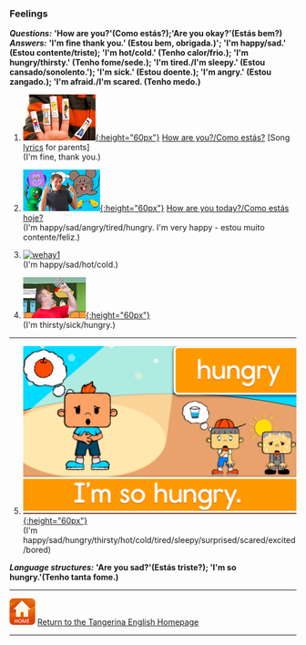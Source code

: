 <head>
<!-- Global site tag (gtag.js) - Google Analytics -->
<script async src="https://www.googletagmanager.com/gtag/js?id=UA-110947112-3"></script>
<script>
  window.dataLayer = window.dataLayer || [];
  function gtag(){dataLayer.push(arguments);}
  gtag('js', new Date());

  gtag('config', 'UA-110947112-3');
</script>
</head>

### Feelings

***Questions:*** **'How are you?'(Como estás?);'Are you okay?'(Estás bem?)**  
***Answers:*** **'I'm fine thank you.' (Estou bem, obrigada.)'; 'I'm happy/sad.' (Estou contente/triste); 'I'm hot/cold.' (Tenho calor/frio.); 'I'm hungry/thirsty.' (Tenho fome/sede.); 'I'm tired./I'm sleepy.' (Estou cansado/sonolento.'); 'I'm sick.' (Estou doente.); 'I'm angry.' (Estou zangado.); 'I'm afraid./I'm scared. (Tenho medo.)**

1. [![hays](/images/hays.PNG){:height="60px"}](https://www.youtube.com/watch?v=LxhOv3KnfA8) [How are you?/Como estás?](https://www.youtube.com/watch?v=LxhOv3KnfA8)  [Song [lyrics](http://www.kidsboxapps.es/pdf/kb1/lyric/unit2.pdf) for parents]  
(I'm fine, thank you.)  

2. [![hoyt](/images/hoyt.png){:height="60px"}](https://www.youtube.com/watch?v=fMR8Hr9Xby4) [How are you today?/Como estás hoje?](https://www.youtube.com/watch?v=fMR8Hr9Xby4)  
(I'm happy/sad/angry/tired/hungry. I'm very happy - estou muito contente/feliz.) 

3. [![wehay1](/images/wehay1.PNG{:height="60px"})](https://www.youtube.com/watch?v=5su1M6NdG-I)  
(I'm happy/sad/hot/cold.)

4. [![wehay2](/images/wehay2.PNG){:height="60px"}](https://www.youtube.com/watch?v=WkswguWRJ5Q)  
(I'm thirsty/sick/hungry.)

***
5. [![emelf](/images/emelf.png){:height="60px"}](https://www.youtube.com/watch?v=xRlTTSpGUx4)  
(I'm happy/sad/hungry/thirsty/hot/cold/tired/sleepy/surprised/scared/excited/bored)  

***Language structures:*** **'Are you sad?'(Estás triste?); 'I'm so hungry.'(Tenho tanta fome.)**  

***
[![home](/images/home.PNG)](https://tangerina-pt.github.io/English) [Return to the Tangerina English Homepage](https://tangerina-pt.github.io/English)

***
